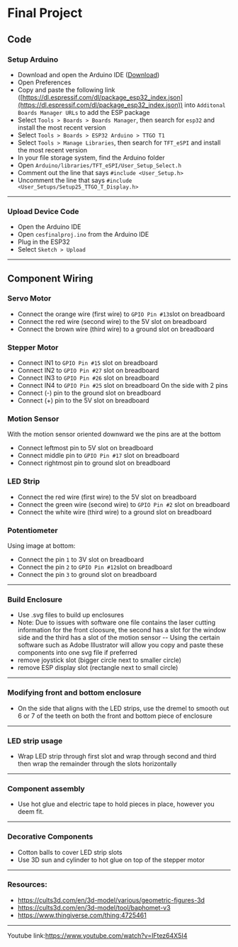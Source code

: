 # Final Project

## Code

### Setup Arduino

- Download and open the Arduino IDE ([Download](https://www.arduino.cc/en/software))
- Open Preferences 
- Copy and paste the following link ([https://dl.espressif.com/dl/package_esp32_index.json](https://dl.espressif.com/dl/package_esp32_index.json)) into `Additonal Boards Manager URLs` to add the ESP package
- Select `Tools > Boards > Boards Manager`, then search for `esp32` and install the most recent version
- Select `Tools > Boards > ESP32 Arduino > TTGO T1`
- Select `Tools > Manage Libraries`, then search for `TFT_eSPI` and install the most recent version
- In your file storage system, find the Arduino folder
- Open `Arduino/libraries/TFT_eSPI/User_Setup_Select.h`
- Comment out the line that says `#include <User_Setup.h>`
- Uncomment the line that says `#include <User_Setups/Setup25_TTGO_T_Display.h>` 
---
### Upload Device Code
- Open the Arduino IDE
- Open `cesfinalproj.ino` from the Arduino IDE
- Plug in the ESP32
- Select `Sketch > Upload`
---
## Component Wiring
### Servo Motor
- Connect the orange wire (first wire) to `GPIO Pin #13`slot on breadboard
- Connect the red wire (second wire) to the 5V slot on breadboard
- Connect the brown wire (third wire) to a ground slot on breadboard
### Stepper Motor
- Connect IN1 to `GPIO Pin #15` slot on breadboard
- Connect IN2 to `GPIO Pin #27` slot on breadboard
- Connect IN3 to `GPIO Pin #26` slot on breadboard
- Connect IN4 to `GPIO Pin #25` slot on breadboard
On the side with 2 pins
- Connect (-) pin to the ground slot on breadboard
- Connect (+) pin to the 5V slot on breadboard
### Motion Sensor
With the motion sensor oriented downward we the pins are at the bottom
- Connect leftmost pin to 5V slot on breadboard
- Connect middle pin to `GPIO Pin #17` slot on breadboard
- Connect rightmost pin to ground slot on breadboard
### LED Strip
- Connect the red wire (first wire) to  the 5V slot on breadboard
- Connect the green wire (second wire) to `GPIO Pin #2` slot on breadboard
- Connect the white wire (third wire) to a ground slot on breadboard
### Potentiometer
Using image at bottom:
- Connect the pin `1` to 3V slot on breadboard
- Connect the pin `2` to `GPIO Pin #12`slot on breadboard
- Connect the pin `3` to ground slot on breadboard
---
### Build Enclosure
- Use .svg files to build up enclosures
- Note: Due to issues with software one file contains the laser cutting information for the front cloosure, the second has a slot for the window side and the third has a slot of the motion sensor
-- Using the certain software such as Adobe Illustrator will allow you copy and paste these components into one svg file if preferred
- remove joystick slot (bigger circle next to smaller circle)
- remove ESP display slot (rectangle next to small circle)
---
### Modifying front and bottom enclosure
- On the side that aligns with the LED strips, use the dremel to smooth out 6 or 7 of the teeth on both the front and bottom piece of enclosure
---
### LED strip usage
- Wrap LED strip through first slot and wrap through second and third then wrap the remainder through the slots horizontally
---
### Component assembly
- Use hot glue and electric tape to hold pieces in place, however you deem fit.
---
### Decorative Components
- Cotton balls to cover LED strip slots
- Use 3D sun and cylinder to hot glue on top of the stepper motor
---
### Resources:
- https://cults3d.com/en/3d-model/various/geometric-figures-3d
- https://cults3d.com/en/3d-model/tool/baphomet-v3
- https://www.thingiverse.com/thing:4725461
---
Youtube link:https://www.youtube.com/watch?v=IFtez64X5I4
